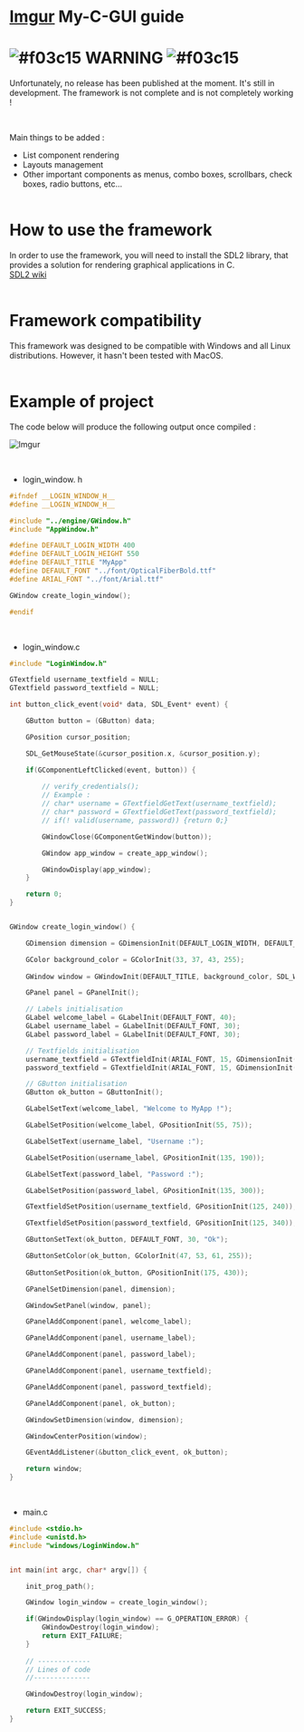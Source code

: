 # [Imgur](https://i.imgur.com/GscqQP0.png) My-C-GUI guide

# ![#f03c15](https://imgur.com/v2e0Ih8.png) WARNING ![#f03c15](https://imgur.com/v2e0Ih8.png)
Unfortunately, no release has been published at the moment.
It's still in development. The framework is not complete and is not completely working !

<br>

Main things to be added :
+ List component rendering
+ Layouts management
+ Other important components as menus, combo boxes, scrollbars, check boxes, radio buttons, etc...
<br><br>

# How to use the framework
In order to use the framework, you will need to install the SDL2 library, that provides a solution for rendering graphical applications in C.
<br>
[SDL2 wiki](https://wiki.libsdl.org/)
<br><br>

# Framework compatibility
This framework was designed to be compatible with Windows and all Linux distributions.
However, it hasn't been tested with MacOS.
<br><br>

# Example of project

The code below will produce the following output once compiled :

![Imgur](https://i.imgur.com/GscqQP0.png)

<br>

+ login_window. h
```h
#ifndef __LOGIN_WINDOW_H__
#define __LOGIN_WINDOW_H__

#include "../engine/GWindow.h"
#include "AppWindow.h"

#define DEFAULT_LOGIN_WIDTH 400
#define DEFAULT_LOGIN_HEIGHT 550
#define DEFAULT_TITLE "MyApp"
#define DEFAULT_FONT "../font/OpticalFiberBold.ttf"
#define ARIAL_FONT "../font/Arial.ttf"

GWindow create_login_window();

#endif
```

<br>

+ login_window.c
```c
#include "LoginWindow.h"

GTextfield username_textfield = NULL;
GTextfield password_textfield = NULL;

int button_click_event(void* data, SDL_Event* event) {

    GButton button = (GButton) data;

    GPosition cursor_position;

    SDL_GetMouseState(&cursor_position.x, &cursor_position.y);

    if(GComponentLeftClicked(event, button)) {
        
        // verify_credentials();
        // Example : 
        // char* username = GTextfieldGetText(username_textfield);
        // char* password = GTextfieldGetText(password_textfield);
        // if(! valid(username, password)) {return 0;}

        GWindowClose(GComponentGetWindow(button));

        GWindow app_window = create_app_window();

        GWindowDisplay(app_window);
    }

    return 0;
}


GWindow create_login_window() {

    GDimension dimension = GDimensionInit(DEFAULT_LOGIN_WIDTH, DEFAULT_LOGIN_HEIGHT);

    GColor background_color = GColorInit(33, 37, 43, 255);
    
    GWindow window = GWindowInit(DEFAULT_TITLE, background_color, SDL_WINDOW_OPENGL);

    GPanel panel = GPanelInit();

    // Labels initialisation
    GLabel welcome_label = GLabelInit(DEFAULT_FONT, 40);
    GLabel username_label = GLabelInit(DEFAULT_FONT, 30);
    GLabel password_label = GLabelInit(DEFAULT_FONT, 30);

    // Textfields initialisation
    username_textfield = GTextfieldInit(ARIAL_FONT, 15, GDimensionInit(150, 30));
    password_textfield = GTextfieldInit(ARIAL_FONT, 15, GDimensionInit(150, 30));

    // GButton initialisation
    GButton ok_button = GButtonInit();

    GLabelSetText(welcome_label, "Welcome to MyApp !");

    GLabelSetPosition(welcome_label, GPositionInit(55, 75));

    GLabelSetText(username_label, "Username :");

    GLabelSetPosition(username_label, GPositionInit(135, 190));

    GLabelSetText(password_label, "Password :");

    GLabelSetPosition(password_label, GPositionInit(135, 300));

    GTextfieldSetPosition(username_textfield, GPositionInit(125, 240));

    GTextfieldSetPosition(password_textfield, GPositionInit(125, 340));

    GButtonSetText(ok_button, DEFAULT_FONT, 30, "Ok");

    GButtonSetColor(ok_button, GColorInit(47, 53, 61, 255));
    
    GButtonSetPosition(ok_button, GPositionInit(175, 430));

    GPanelSetDimension(panel, dimension);

    GWindowSetPanel(window, panel);

    GPanelAddComponent(panel, welcome_label);

    GPanelAddComponent(panel, username_label);

    GPanelAddComponent(panel, password_label);

    GPanelAddComponent(panel, username_textfield);

    GPanelAddComponent(panel, password_textfield);

    GPanelAddComponent(panel, ok_button);

    GWindowSetDimension(window, dimension);

    GWindowCenterPosition(window);

    GEventAddListener(&button_click_event, ok_button);

    return window;
}
```

<br>

+ main.c
```c
#include <stdio.h>
#include <unistd.h>
#include "windows/LoginWindow.h"


int main(int argc, char* argv[]) {

    init_prog_path();

    GWindow login_window = create_login_window();

    if(GWindowDisplay(login_window) == G_OPERATION_ERROR) {
        GWindowDestroy(login_window);
        return EXIT_FAILURE;
    }
    
    // -------------
    // Lines of code
    //--------------

    GWindowDestroy(login_window);

    return EXIT_SUCCESS;
}
```
